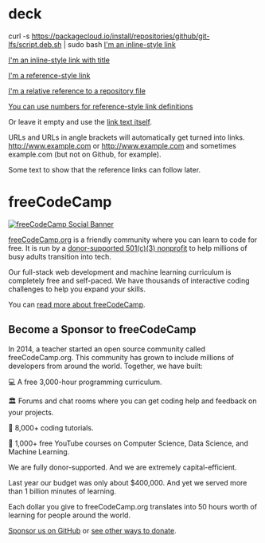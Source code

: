# deck
  curl -s https://packagecloud.io/install/repositories/github/git-lfs/script.deb.sh | sudo bash
 [I'm an inline-style link](https://www.google.com)

[I'm an inline-style link with title](https://www.google.com "Google's Homepage")

[I'm a reference-style link][Arbitrary case-insensitive reference text]

[I'm a relative reference to a repository file](../blob/master/LICENSE)

[You can use numbers for reference-style link definitions][1]

Or leave it empty and use the [link text itself].

URLs and URLs in angle brackets will automatically get turned into links.
http://www.example.com or <http://www.example.com> and sometimes
example.com (but not on Github, for example).

Some text to show that the reference links can follow later.

[arbitrary case-insensitive reference text]: https://www.mozilla.org
[1]: http://slashdot.org
[link text itself]: http://www.reddit.com



# freeCodeCamp

[![freeCodeCamp Social Banner](cdn.freecodecamp.org/platform/universal/fcc_banner_new.png)](https://www.freecodecamp.org/)

[freeCodeCamp.org](https://www.freecodecamp.org) is a friendly community where you can learn to code for free. It is run by a [donor-supported 501(c)(3) nonprofit](https://www.freecodecamp.org/donate) to help millions of busy adults transition into tech.

Our full-stack web development and machine learning curriculum is completely free and self-paced. We have thousands of interactive coding challenges to help you expand your skills.

You can [read more about freeCodeCamp](https://freecodecamp.org/news/about).

## Become a Sponsor to freeCodeCamp

In 2014, a teacher started an open source community called freeCodeCamp.org. This community has grown to include millions of developers from around the world. Together, we have built:

💻 A free 3,000-hour programming curriculum.

🏛️ Forums and chat rooms where you can get coding help and feedback on your projects.

🧪 8,000+ coding tutorials.

🎒 1,000+ free YouTube courses on Computer Science, Data Science, and Machine Learning.

We are fully donor-supported. And we are extremely capital-efficient.

Last year our budget was only about $400,000. And yet we served more than 1 billion minutes of learning.

Each dollar you give to freeCodeCamp.org translates into 50 hours worth of learning for people around the world.

[Sponsor us on GitHub](https://github.com/sponsors/freeCodeCamp) or [see other ways to donate](https://www.freecodecamp.org/donate).
